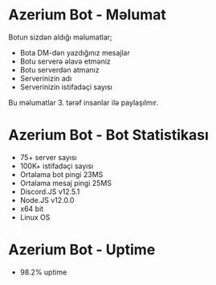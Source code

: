 # Azerium Bot - Məlumat

Botun sizdən aldığı məlumatlar;

- Bota DM-dən yazdığınız mesajlar
- Botu serverə əlavə etməniz
- Botu serverdən atmanız
- Serverinizin adı
- Serverinizin istifadəçi sayısı

Bu məlumatlar 3. tərəf insanlar ilə paylaşılmır.

# Azerium Bot - Bot Statistikası

- 75+ server sayısı
- 100K+ istifadəçi sayısı
- Ortalama bot pingi 23MS
- Ortalama mesaj pingi 25MS
- Discord.JS v12.5.1
- Node.JS v12.0.0 
- x64 bit
- Linux OS

# Azerium Bot - Uptime
- 98.2% uptime
